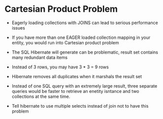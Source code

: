 # Cartesian Product Problem

- Eagerly loading collections with JOINS can lead to serious performance issues

- If you have more than one EAGER loaded collection mapping in your entity, you
  would run into Cartesian product problem

- The SQL Hibernate will generate can be problematic, result set contains many
  redundant data items

- Instead of 3 rows, you may have 3 * 3 = 9 rows

- Hibernate removes all duplicates when it marshals the result set

- Instead of one SQL query with an extremely large result, three separate
  queries would be faster to retrieve an enetity isntance and two collections at
  the same time.

* Tell hibernate to use multiple selects instead of join not to have this problem
